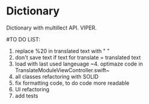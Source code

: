 # Dictionary
Dictionary with multillect API. VIPER.

#TO DO LIST:
1. replace %20 in translated text with " "
2. don't save text if text for translate = translated text
3. load with last used langeuage
~4. optimaze code in TranslateModuleViewController.swift~
5. all classes refactoring with SOLID
6. fix formatting code, to do code more readable
7. UI refactoring
8. add tests

